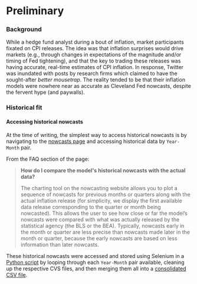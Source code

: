 # Preliminary

### Background
While a hedge fund analyst during a bout of inflation, market participants fixated on CPI releases. The idea was that inflation surprises would drive markets (e.g., through changes in expectations of the magnitude and/or timing of Fed tightening), and that the key to trading these releases was having accurate, real-time estimates of CPI inflation. In response, Twitter was inundated with posts by research firms which claimed to have the sought-after *better mousetrap*. The reality tended to be that their inflation models were nowhere near as accurate as Cleveland Fed nowcasts, despite the fervent hype (and paywalls).

### Historical fit
#### Accessing historical nowcasts
At the time of writing, the simplest way to access historical nowcasts is by navigating to the [nowcasts page](https://www.clevelandfed.org/indicators-and-data/inflation-nowcasting) and accessing historical data by `Year-Month` pair.

From the FAQ section of the page:

> **How do I compare the model's historical nowcasts with the actual data?**
> 
> The charting tool on the nowcasting website allows you to plot a sequence of nowcasts for previous months or quarters along with the actual inflation release (for simplicity, we display the first available data release corresponding to the quarter or month being nowcasted). This allows the user to see how close or far the model’s nowcasts were compared with what was actually released by the statistical agency (the BLS or the BEA). Typically, nowcasts early in the month or quarter are less precise than nowcasts made later in the month or quarter, because the early nowcasts are based on less information than later nowcasts.

These historical nowcasts were accessed and stored using Selenium in a [Python script](https://github.com/limits-to-arbitrage/unofficial-inflation-nowcast-bot/blob/main/code/preliminary_code/historical_nowcasts_script.py) by looping through each `Year-Month` pair available, cleaning up the respective CVS files, and then merging them all into a [consolidated CSV file](historical_nowcasts.csv).
